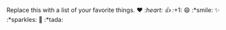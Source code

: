 Replace this with a list of your favorite things.
 ❤️	:*heart:
👍	:*+1:
😄	:*smile:
✨	:*sparkles:
🎉	:*tada:
